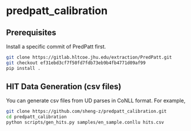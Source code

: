 # predpatt_calibration

## Prerequisites
Install a specific commit of PredPatt first.
```bash
git clone https://gitlab.hltcoe.jhu.edu/extraction/PredPatt.git
git checkout ef31ebd3cf7f50fd7fdb73eb9b4fb4771d09af99
pip install .
```

## HIT Data Generation (csv files)
You can generate csv files from UD parses in CoNLL format. For example,
```bash
git clone https://github.com/sheng-z/predpatt_calibration.git
cd predpatt_calibration
python scripts/gen_hits.py samples/en_sample.conllu hits.csv
```
